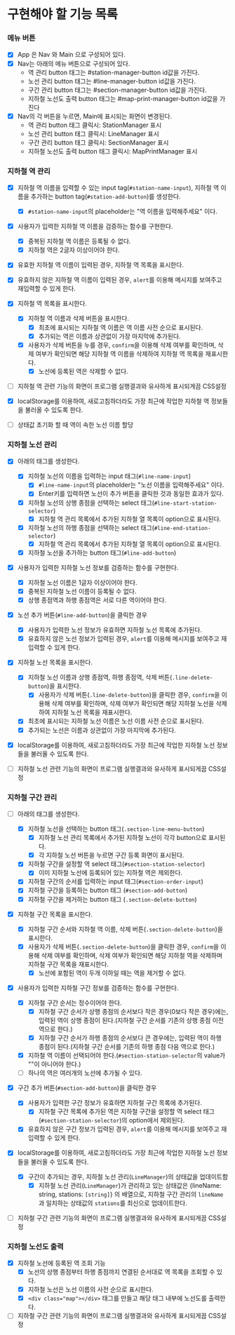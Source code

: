 # 구현해야 할 기능 목록

### 메뉴 버튼
- [x] App 은 Nav 와 Main 으로 구성되어 있다.
- [x] Nav는 아래의 메뉴 버튼으로 구성되어 있다.
   - 역 관리 button 태그는 #station-manager-button id값을 가진다.
   - 노선 관리 button 태그는 #line-manager-button id값을 가진다.
   - 구간 관리 button 태그는 #section-manager-button id값을 가진다.
   - 지하철 노선도 출력 button 태그는 #map-print-manager-button id값을 가진다
- [x] Nav의 각 버튼을 누르면, Main에 표시되는 화면이 변경된다.
   - 역 관리 button 태그 클릭시: StationManager 표시
   - 노선 관리 button 태그 클릭시: LineManager 표시
   - 구간 관리 button 태그 클릭시: SectionManager 표시
   - 지하철 노선도 출력 button 태그 클릭시: MapPrintManager 표시


### 지하철 역 관리
- [x] 지하철 역 이름을 입력할 수 있는 input tag(`#station-name-input`), 지하철 역 이름을 추가하는 button tag(`#station-add-button`)를 생성한다.
  - [x] `#station-name-input`의 placeholder는 "역 이름을 입력해주세요" 이다.
- [x] 사용자가 입력한 지하철 역 이름을 검증하는 함수를 구현한다.
  - [x] 중복된 지하철 역 이름은 등록될 수 없다.
  - [x] 지하철 역은 2글자 이상이어야 한다.
- [x] 유효한 지하철 역 이름이 입력된 경우, 지하철 역 목록을 표시한다.
- [x] 유효하지 않은 지하철 역 이름이 입력된 경우, `alert`를 이용해 메시지를 보여주고 재입력할 수 있게 한다.
- [x] 지하철 역 목록을 표시한다. 
  - [x] 지하철 역 이름과 삭제 버튼을 표시한다.
    - [x] 최초에 표시되는 지하철 역 이름은 역 이름 사전 순으로 표시된다.
    - [x] 추가되는 역은 이름과 상관없이 가장 마지막에 추가된다.
  - [x] 사용자가 삭제 버튼을 누를 경우, `confirm`을 이용해 삭제 여부를 확인하며, 
  삭제 여부가 확인되면 해당 지하철 역 이름을 삭제하여 지하철 역 목록을 재표시한다.
    - [x] 노선에 등록된 역은 삭제할 수 없다. 
- [ ] 지하철 역 관련 기능의 화면이 프로그램 실행결과와 유사하게 표시되게끔 CSS설정
- [x] localStorage를 이용하여, 새로고침하더라도 가장 최근에 작업한 지하철 역 정보들을 불러올 수 있도록 한다.
- [ ] 상태값 초기화 할 때 역이 속한 노선 이름 할당


### 지하철 노선 관리
- [x] 아래의 태그를 생성한다.
  - [x] 지하철 노선의 이름을 입력하는 input 태그(`#line-name-input`)
    - [x] `#line-name-input`의 placeholder는 "노선 이름을 입력해주세요" 이다.
    - [x] Enter키를 입력하면 노선이 추가 버튼을 클릭한 것과 동일한 효과가 있다.
  - [x] 지하철 노선의 상행 종점을 선택하는 select 태그(`#line-start-station-selector`)
    - [x] 지하철 역 관리 목록에서 추가된 지하철 열 목록이 option으로 표시된다.
  - [x] 지하철 노선의 하행 종점을 선택하는 select 태그(`#line-end-station-selector`)
    - [x] 지하철 역 관리 목록에서 추가된 지하철 열 목록이 option으로 표시된다.
  - [x] 지하철 노선을 추가하는 button 태그(`#line-add-button`)
  
- [x] 사용자가 입력한 지하철 노선 정보를 검증하는 함수를 구현한다.
  - [x] 지하철 노선 이름은 1글자 이상이어야 한다.
  - [x] 중복된 지하철 노선 이름이 등록될 수 없다.
  - [x] 상행 종점역과 하행 종점역은 서로 다른 역이어야 한다.

- [x] 노선 추가 버튼(`#line-add-button`)을 클릭한 경우 
  - [x] 사용자가 입력한 노선 정보가 유효하면 지하철 노선 목록에 추가된다.
  - [x] 유효하지 않은 노선 정보가 입력된 경우, `alert`를 이용해 메시지를 보여주고 재입력할 수 있게 한다.
  
- [x] 지하철 노선 목록을 표시한다.
  - [x] 지하철 노선 이름과 상행 종점역, 하행 종점역, 삭제 버튼(`.line-delete-button`)을 표시한다.
    - [x] 사용자가 삭제 버튼(`.line-delete-button`)을 클릭한 경우, `confirm`을 이용해 삭제 여부를 확인하며, 
      삭제 여부가 확인되면 해당 지하철 노선을 삭제하여 지하철 노선 목록을 재표시한다.
  - [x] 최초에 표시되는 지하철 노선 이름은 노선 이름 사전 순으로 표시된다.
  - [x] 추가되는 노선은 이름과 상관없이 가장 마지막에 추가된다.

- [x] localStorage를 이용하여, 새로고침하더라도 가장 최근에 작업한 지하철 노선 정보들을 불러올 수 있도록 한다.

- [ ] 지하철 노선 관련 기능의 화면이 프로그램 실행결과와 유사하게 표시되게끔 CSS설정

### 지하철 구간 관리
- [ ] 아래의 태그를 생성한다.
  - [x] 지하철 노선을 선택하는 button 태그(`.section-line-menu-button`)
    - [x] 지하철 노선 관리 목록에서 추가된 지하철 노선이 각각 button으로 표시된다.
    - [x] 각 지하철 노선 버튼을 누르면 구간 등록 화면이 표시된다.
  - [x] 지하철 구간을 설정할 역 select 태그(`#section-station-selector`)
    - [x] 이미 지하철 노선에 등록되어 있는 지하철 역은 제외한다.
  - [x] 지하철 구간의 순서를 입력하는 input 태그(`#section-order-input`)
  - [x] 지하철 구간을 등록하는 button 태그 (`#section-add-button`)
  - [x] 지하철 구간을 제거하는 button 태그 (`.section-delete-button`)

- [x] 지하철 구간 목록을 표시한다.
  - [x] 지하철 구간 순서와 지하철 역 이름, 삭제 버튼(`.section-delete-button`)을 표시한다.
  - [x] 사용자가 삭제 버튼(`.section-delete-button`)을 클릭한 경우, `confirm`을 이용해 삭제 여부를 확인하며, 
      삭제 여부가 확인되면 해당 지하철 역을 삭제하며 지하철 구간 목록을 재표시한다.
      - [x] 노선에 포함된 역이 두개 이하일 때는 역을 제거할 수 없다.

- [x] 사용자가 입력한 지하철 구간 정보를 검증하는 함수를 구현한다.
  - [x] 지하철 구간 순서는 정수이어야 한다.
    - [x] 지하철 구간 순서가 상행 종점의 순서보다 작은 경우(0보다 작은 경우)에는, 입력된 역이 상행 종점이 된다.(지하철 구간 순서를 기존의 상행 종점 이전 역으로 한다.)
    - [x] 지하철 구간 순서가 하행 종점의 순서보다 큰 경우에는, 입력된 역이 하행 종점이 된다.(지하철 구간 순서를 기존의 하행 종점 다음 역으로 한다.)
  - [x] 지하철 역 이름이 선택되어야 한다.(`#section-station-selector`의 value가 ""이 아니어야 한다.)
  - [ ] 하나의 역은 여러개의 노선에 추가될 수 있다.

- [x] 구간 추가 버튼(`#section-add-button`)을 클릭한 경우 
  - [x] 사용자가 입력한 구간 정보가 유효하면 지하철 구간 목록에 추가된다.
    - [x] 지하철 구간 목록에 추가된 역은 지하철 구간을 설정할 역 select 태그(`#section-station-selector`)의 option에서 제외된다.
  - [x] 유효하지 않은 구간 정보가 입력된 경우, `alert`를 이용해 메시지를 보여주고 재입력할 수 있게 한다.

- [x] localStorage를 이용하여, 새로고침하더라도 가장 최근에 작업한 지하철 노선 정보들을 불러올 수 있도록 한다.
  - [x] 구간이 추가되는 경우, 지하철 노선 관리(`LineManager`)의 상태값을 업데이트함
    - [x] 지하철 노선 관리(`LineManager`)가 관리하고 있는 상태값은 {lineName: string, stations: `[string]`} 의 배열으로,
      지하철 구간 관리의 `lineName`과 일치하는 상태값의 `stations`를 최신으로 업데이트한다.
  
- [ ] 지하철 구간 관련 기능의 화면이 프로그램 실행결과와 유사하게 표시되게끔 CSS설정


### 지하철 노선도 출력

- [x] 지하철 노선에 등록된 역 조회 기능
  - [x] 노선의 상행 종점부터 하행 종점까지 연결된 순서대로 역 목록을 조회할 수 있다.
  - [x] 지하철 노선은 노선 이름의 사전 순으로 표시한다.
  - [x] `<div class="map"></div>` 태그를 만들고 해당 태그 내부에 노선도를 출력한다.

- [ ] 지하철 구간 관련 기능의 화면이 프로그램 실행결과와 유사하게 표시되게끔 CSS설정